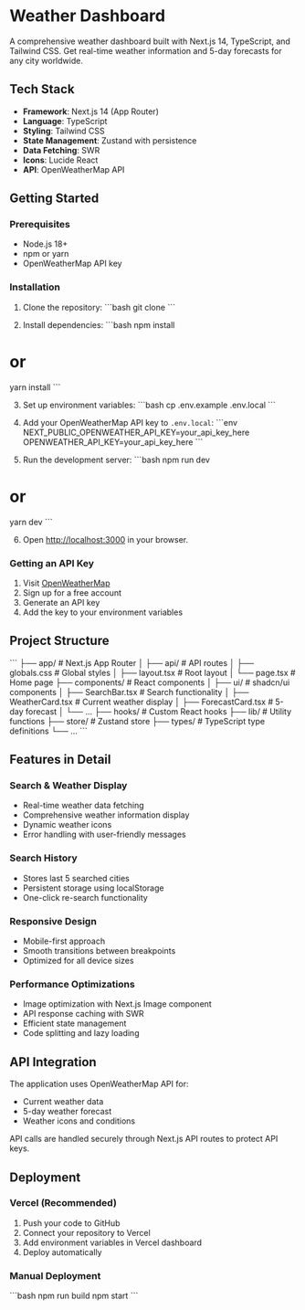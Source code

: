 # Weather Dashboard

A comprehensive weather dashboard built with Next.js 14, TypeScript, and Tailwind CSS. Get real-time weather information and 5-day forecasts for any city worldwide.

## Tech Stack

- **Framework**: Next.js 14 (App Router)
- **Language**: TypeScript
- **Styling**: Tailwind CSS
- **State Management**: Zustand with persistence
- **Data Fetching**: SWR
- **Icons**: Lucide React
- **API**: OpenWeatherMap API

## Getting Started

### Prerequisites

- Node.js 18+ 
- npm or yarn
- OpenWeatherMap API key

### Installation

1. Clone the repository:
\`\`\`bash
git clone <repository-url>
\`\`\`

2. Install dependencies:
\`\`\`bash
npm install
# or
yarn install
\`\`\`

3. Set up environment variables:
\`\`\`bash
cp .env.example .env.local
\`\`\`

4. Add your OpenWeatherMap API key to `.env.local`:
\`\`\`env
NEXT_PUBLIC_OPENWEATHER_API_KEY=your_api_key_here
OPENWEATHER_API_KEY=your_api_key_here
\`\`\`

5. Run the development server:
\`\`\`bash
npm run dev
# or
yarn dev
\`\`\`

6. Open [http://localhost:3000](http://localhost:3000) in your browser.

### Getting an API Key

1. Visit [OpenWeatherMap](https://openweathermap.org/api)
2. Sign up for a free account
3. Generate an API key
4. Add the key to your environment variables

## Project Structure

\`\`\`
├── app/                    # Next.js App Router
│   ├── api/               # API routes
│   ├── globals.css        # Global styles
│   ├── layout.tsx         # Root layout
│   └── page.tsx           # Home page
├── components/            # React components
│   ├── ui/               # shadcn/ui components
│   ├── SearchBar.tsx     # Search functionality
│   ├── WeatherCard.tsx   # Current weather display
│   ├── ForecastCard.tsx  # 5-day forecast
│   └── ...
├── hooks/                # Custom React hooks
├── lib/                  # Utility functions
├── store/                # Zustand store
├── types/                # TypeScript type definitions
└── ...
\`\`\`

## Features in Detail

### Search & Weather Display
- Real-time weather data fetching
- Comprehensive weather information display
- Dynamic weather icons
- Error handling with user-friendly messages

### Search History
- Stores last 5 searched cities
- Persistent storage using localStorage
- One-click re-search functionality

### Responsive Design
- Mobile-first approach
- Smooth transitions between breakpoints
- Optimized for all device sizes

### Performance Optimizations
- Image optimization with Next.js Image component
- API response caching with SWR
- Efficient state management
- Code splitting and lazy loading

## API Integration

The application uses OpenWeatherMap API for:
- Current weather data
- 5-day weather forecast
- Weather icons and conditions

API calls are handled securely through Next.js API routes to protect API keys.

## Deployment

### Vercel (Recommended)

1. Push your code to GitHub
2. Connect your repository to Vercel
3. Add environment variables in Vercel dashboard
4. Deploy automatically

### Manual Deployment

\`\`\`bash
npm run build
npm start
\`\`\`